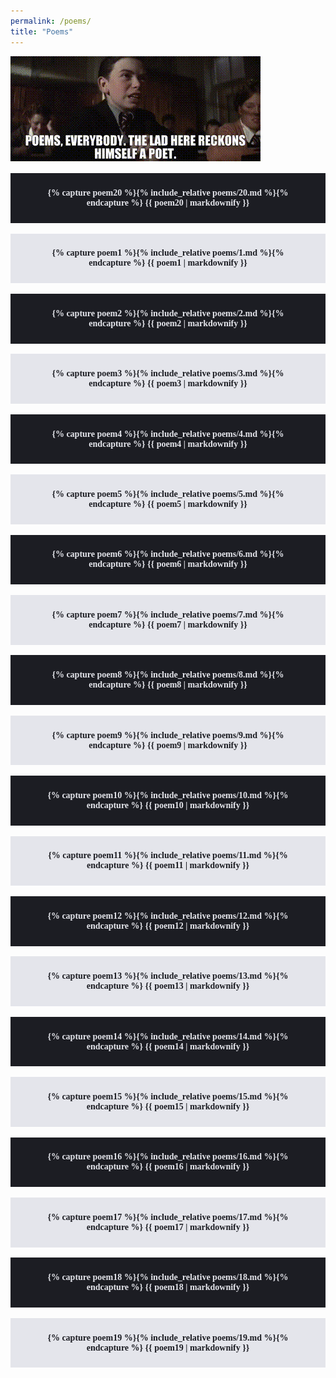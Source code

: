 ```yaml
---
permalink: /poems/
title: "Poems"
---
```


<style>
@import url('https://fonts.googleapis.com/css2?family=Cormorant+Garamond:wght@400;500;600;700&display=swap');

.poems {
    padding: 0.7em 1.7em;
    margin: 1.2em auto;
    font-family: 'Cormorant Garamond', serif;
    font-weight: 600;
}

.poems p {
    margin: 1em;
    text-align: center;
}
.poems:nth-child(odd) {
    background-color: rgb(228, 229, 235);
    color: rgb(28, 29, 35);
}

.poems:nth-child(even) {
    background-color: rgb(28, 29, 35);
    color: rgb(228, 229, 235);
}

@media only screen and (max-width: 600px) {
    .poems {
        padding-top: 0.001em;
        padding-bottom: 0.001em;
    }
}

</style>

![](/assets/poems.gif)

<div class="poems">

{% capture poem20 %}{% include_relative poems/20.md %}{% endcapture %}
{{ poem20 | markdownify }}

</div>

<div class="poems">

{% capture poem1 %}{% include_relative poems/1.md %}{% endcapture %}
{{ poem1 | markdownify }}

</div>

<div class="poems">

{% capture poem2 %}{% include_relative poems/2.md %}{% endcapture %}
{{ poem2 | markdownify }}

</div>

<div class="poems">

{% capture poem3 %}{% include_relative poems/3.md %}{% endcapture %}
{{ poem3 | markdownify }}

</div>

<div class="poems">

{% capture poem4 %}{% include_relative poems/4.md %}{% endcapture %}
{{ poem4 | markdownify }}

</div>

<div class="poems">

{% capture poem5 %}{% include_relative poems/5.md %}{% endcapture %}
{{ poem5 | markdownify }}

</div>

<div class="poems">

{% capture poem6 %}{% include_relative poems/6.md %}{% endcapture %}
{{ poem6 | markdownify }}

</div>

<div class="poems">

{% capture poem7 %}{% include_relative poems/7.md %}{% endcapture %}
{{ poem7 | markdownify }}

</div>

<div class="poems">

{% capture poem8 %}{% include_relative poems/8.md %}{% endcapture %}
{{ poem8 | markdownify }}

</div>

<div class="poems">

{% capture poem9 %}{% include_relative poems/9.md %}{% endcapture %}
{{ poem9 | markdownify }}

</div>

<div class="poems">

{% capture poem10 %}{% include_relative poems/10.md %}{% endcapture %}
{{ poem10 | markdownify }}

</div>

<div class="poems">

{% capture poem11 %}{% include_relative poems/11.md %}{% endcapture %}
{{ poem11 | markdownify }}

</div>

<div class="poems">

{% capture poem12 %}{% include_relative poems/12.md %}{% endcapture %}
{{ poem12 | markdownify }}

</div>

<div class="poems">

{% capture poem13 %}{% include_relative poems/13.md %}{% endcapture %}
{{ poem13 | markdownify }}

</div>

<div class="poems">

{% capture poem14 %}{% include_relative poems/14.md %}{% endcapture %}
{{ poem14 | markdownify }}

</div>

<div class="poems">

{% capture poem15 %}{% include_relative poems/15.md %}{% endcapture %}
{{ poem15 | markdownify }}

</div>

<div class="poems">

{% capture poem16 %}{% include_relative poems/16.md %}{% endcapture %}
{{ poem16 | markdownify }}

</div>

<div class="poems">

{% capture poem17 %}{% include_relative poems/17.md %}{% endcapture %}
{{ poem17 | markdownify }}

</div>

<div class="poems">

{% capture poem18 %}{% include_relative poems/18.md %}{% endcapture %}
{{ poem18 | markdownify }}

</div>

<div class="poems">

{% capture poem19 %}{% include_relative poems/19.md %}{% endcapture %}
{{ poem19 | markdownify }}

</div>